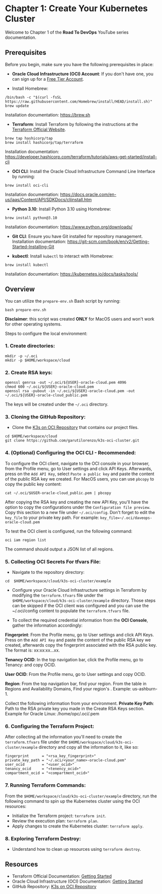 # Chapter 1: Create Your Kubernetes Cluster

Welcome to Chapter 1 of the **Road To DevOps** YouTube series documentation.
## Prerequisites

Before you begin, make sure you have the following prerequisites in place:

- **Oracle Cloud Infrastructure (OCI) Account**: If you don't have one, you can sign up for a [Free Tier Account](https://www.oracle.com/cloud/free/).

- Install Homebrew:
```
/bin/bash -c "$(curl -fsSL https://raw.githubusercontent.com/Homebrew/install/HEAD/install.sh)"
brew update
```
Installation documentation: https://brew.sh

- **Terraform**: Install Terraform by following the instructions at the [Terraform Official Website](https://www.terraform.io).
```
brew tap hashicorp/tap
brew install hashicorp/tap/terraform
```
Installation documentation: https://developer.hashicorp.com/terraform/tutorials/aws-get-started/install-cli

- **OCI CLI**: Install the Oracle Cloud Infrastructure Command Line Interface by running:
```
brew install oci-cli
```
Installation documentation: https://docs.oracle.com/en-us/iaas/Content/API/SDKDocs/cliinstall.htm

- **Python 3.10**: Install Python 3.10 using Homebrew:
```
brew install python@3.10
```
Installation documentation: https://www.python.org/downloads/

- **Git CLI**: Ensure you have Git installed for repository management.
Installation documentation: https://git-scm.com/book/en/v2/Getting-Started-Installing-Git

- **kubectl**: Install `kubectl` to interact with Homebrew:
```
brew install kubectl
```
Installation documentation: https://kubernetes.io/docs/tasks/tools/
## Overview

You can utilize the `prepare-env.sh` Bash script by running:
```
bash prepare-env.sh
```
**Disclaimer**: this script was created **ONLY** for MacOS users and won't work for other operating systems.

Steps to configure the local environment:
### 1. **Create directories**:
```
mkdir -p ~/.oci
mkdir -p $HOME/workspace/cloud
```

### 2. **Create RSA keys**:
```
openssl genrsa -out ~/.oci/${USER}-oracle-cloud.pem 4096
chmod 600 ~/.oci/${USER}-oracle-cloud.pem
openssl rsa -pubout -in ~/.oci/${USER}-oracle-cloud.pem -out ~/.oci/${USER}-oracle-cloud_public.pem
```
The keys will be created under the `~/.oci` directory.

### 3. **Cloning the GitHub Repository**:
 - Clone the [K3s on OCI Repository](https://github.com/garutilorenzo/k3s-oci-cluster.git) that contains our project files.
```
cd $HOME/workspace/cloud
git clone https://github.com/garutilorenzo/k3s-oci-cluster.git
```
### 4. **(Optional) Configuring the OCI CLI - Recommended**:
To configure the OCI client, navigate to the OCI console in your browser, from the Profile menu, go to User settings and click API Keys.
Afterwards, press on the `Add API Key`, select `Paste a public key` and paste the content of the public RSA key we created.
For MacOS users, you can use `pbcopy` to copy the public key content:
```
cat ~/.oci/$USER-oracle-cloud_public.pem | pbcopy
```

After copying the RSA key and creating the new API Key, you'll have the option to copy the configurations under the `Configuration file preview`.
Copy this section to a new file under `~/.oci/config`. Don't forget to edit the `key_file` to your private key path.
For example:
`key_file=~/.oci/daveops-oracle-cloud.pem`

To test the OCI client is configured, run the following command:
```
oci iam region list
```

The command should output a JSON list of all regions.

### 5. **Collecting OCI Secrets For tfvars File**:
 - Navigate to the repository directory:
```
cd  $HOME/workspace/cloud/k3s-oci-cluster/example
```
 - Configure your Oracle Cloud Infrastructure settings in Terraform by modifying the `terraform.tfvars` file under the `$HOME/workspace/cloud/k3s-oci-cluster/example` directory.
Those steps can be skipped if the OCI client was configured and you can use the ~/.oci/config content to populate the `terraform.tfvars` file.

- To collect the required credential information from the **OCI Console**, gather the information accordingly:

**Fingerprint**: <fingerprint>
From the Profile menu, go to User settings and click API Keys.
Press on the `Add API Key` and paste the content of the public RSA key we created, afterwards copy the fingerprint associated with the RSA public key. 
The format is: xx:xx:xx...xx.

**Tenancy OCID**: <tenancy-ocid>
In the top navigation bar, click the Profile menu, go to Tenancy: <your-tenancy> and copy OCID.

**User OCID**: <user-ocid>
From the Profile menu, go to User settings and copy OCID.

**Region**: <region-identifier>
From the top navigation bar, find your region.
From the table in Regions and Availability Domains, Find your region's <region-identifier>. Example: us-ashburn-1.

Collect the following information from your environment.
**Private Key Path**: <rsa-private-key-path>
Path to the RSA private key you made in the Create RSA Keys section.
Example for Oracle Linux: /home/opc/.oci/<your-rsa-key-name>.pem

### 6. **Configuring the Terraform Project**:
After collecting all the information you'll need to create the `terraform.tfvars` file under the `$HOME/workspace/cloud/k3s-oci-cluster/example` directory and copy all the information to it, like so:
```
fingerprint      = "<rsa_key_fingerprint>"
private_key_path = "~/.oci/<your_name>-oracle-cloud.pem"
user_ocid        = "<user_ocid>"
tenancy_ocid     = "<tenency_ocid>"
compartment_ocid = "<compartment_ocid>"
```

### 7. **Running Terraform Commands**:
From the `$HOME/workspace/cloud/k3s-oci-cluster/example` directory, run the following command to spin up the Kubernetes cluster using the OCI resources:
 - Initialize the Terraform project: `terraform init`.
 - Review the execution plan: `terraform plan`.
 - Apply changes to create the Kubernetes cluster: `terraform apply`.

### 8. **Exploring Terraform Destroy**:
 - Understand how to clean up resources using `terraform destroy`.

## Resources

- Terraform Official Documentation: [Getting Started](https://learn.hashicorp.com/tutorials/terraform/aws-build?in=terraform/aws-get-started)
- Oracle Cloud Infrastructure (OCI) Documentation: [Getting Started](https://docs.oracle.com/en-us/iaas/Content/GSG/Concepts/baremetalintro.htm)
- GitHub Repository: [K3s on OCI Repository](https://github.com/garutilorenzo/k3s-oci-cluster.git)
